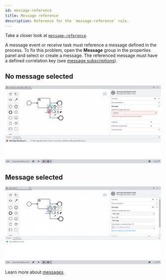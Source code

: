 ```yaml
---
id: message-reference
title: Message reference
description: Reference for the `message-reference` rule.
---
```


Take a closer look at [`message-reference`](https://github.com/camunda/bpmnlint-plugin-camunda-compat/blob/main/rules/camunda-cloud/message-reference.js).

A message event or receive task must reference a message defined in the process. To fix this problem, open the **Message** group in the properties panel and select or create a message. The referenced message must have a defined correlation key (see [message subscriptions](/docs/components/concepts/messages/#message-subscriptions)).

## No message selected

![No message selected](./img/message-reference/wrong-no-message-reference.png)

## Message selected

![Message selected](./img/message-reference/right.png)

Learn more about [messages](/docs/components/concepts/messages/).
